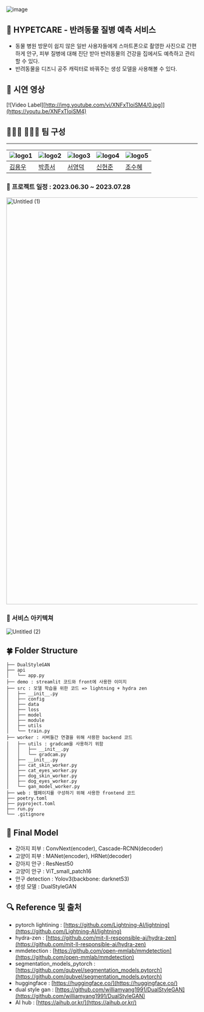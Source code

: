![image](https://github.com/boostcampaitech5/level3_cv_finalproject-cv-15/assets/59987079/aac9514b-96eb-45b7-a1a0-e526406675e9)

## 🐾 HYPETCARE - 반려동물 질병 예측 서비스

- 동물 병원 방문이 쉽지 않은 일반 사용자들에게 스마트폰으로 촬영한 사진으로 간편하게 안구, 피부 질병에 대해 진단 받아 반려동물의 건강을 집에서도 예측하고 관리할 수 있다.
- 반려동물을 디즈니 공주 캐릭터로 바꿔주는 생성 모델을 사용해볼 수 있다.

## 👀 시연 영상

[![Video Label][http://img.youtube.com/vi/XNFxTloiSM4/0.jpg]](https://youtu.be/XNFxTloiSM4)

## 👨🏻‍💻 👩🏻‍💻 팀 구성

-------------
|![logo1](https://github.com/boostcampaitech5/level3_cv_finalproject-cv-15/assets/59987079/31b76c86-6554-49a7-ac6b-0de02b6b815b)|![logo2](https://github.com/boostcampaitech5/level3_cv_finalproject-cv-15/assets/59987079/aad157e9-746a-4bce-8387-c77d5b0018c1)|![logo3](https://github.com/boostcampaitech5/level3_cv_finalproject-cv-15/assets/59987079/27320948-6273-4caf-897a-2061dd700427)|![logo4](https://github.com/boostcampaitech5/level3_cv_finalproject-cv-15/assets/59987079/9dcf63a8-6956-42c2-b815-fc8a6117e707)|![logo5](https://github.com/boostcampaitech5/level3_cv_finalproject-cv-15/assets/59987079/640a3382-9c34-45fc-9431-c7b8926ad6fa)|
| --- | --- | --- | --- |  --- |
| [김용우](https://github.com/yongwookim1) | [박종서](https://github.com/justinpark820) | [서영덕](https://github.com/SeoYoungDeok) |[신현준](https://github.com/june95) |[조수혜](https://github.com/suhyehye) |


### **📆** 프로젝트 일정 : 2023.06.30 ~ 2023.07.28

<img width="1070" alt="Untitled (1)" src="https://github.com/boostcampaitech5/level3_cv_finalproject-cv-15/assets/59987079/92fb1fa9-2df9-44fc-8266-abd9d2bcaeac">


### 📲 서비스 아키텍쳐

![Untitled (2)](https://github.com/boostcampaitech5/level3_cv_finalproject-cv-15/assets/59987079/372a9313-ba1e-450c-88f8-a3f7fc0a426e)


## 🍀 Folder Structure

```
├── DualStyleGAN  
├── api 
│   └── app.py
├── demo : streamlit 코드와 front에 사용한 이미지
├── src : 모델 학습을 위한 코드 => lightning + hydra zen
│   ├── __init__.py
│   ├── config
│   ├── data
│   ├── loss
│   ├── model
│   ├── module
│   ├── utils
│   └── train.py
├── worker : 서버들간 연결을 위해 사용한 backend 코드
│   ├── utils : gradcam을 사용하기 위함
│   │   ├── __init__.py
│   │   └── gradcam.py
│   ├── __init__.py
│   ├── cat_skin_worker.py
│   ├── cat_eyes_worker.py
│   ├── dog_skin_worker.py
│   ├── dog_eyes_worker.py
│   └── gan_model_worker.py
├── web : 웹페이지를 구성하기 위해 사용한 frontend 코드
├── poetry.toml
├── pyproject.toml
├── run.py
└── .gitignore
```

## 💫 Final Model

- 강아지 피부 : ConvNext(encoder), Cascade-RCNN(decoder)
- 고양이 피부 : MANet(encoder), HRNet(decoder)
- 강아지 안구 : ResNest50
- 고양이 안구 : ViT_small_patch16
- 안구 detection : Yolov3(backbone: darknet53)
- 생성 모델 : DualStyleGAN

## 🔍 Reference 및 출처

- pytorch lightining : [https://github.com/Lightning-AI/lightning](https://github.com/Lightning-AI/lightning)
- hydra-zen : [https://github.com/mit-ll-responsible-ai/hydra-zen](https://github.com/mit-ll-responsible-ai/hydra-zen)
- mmdetection : [https://github.com/open-mmlab/mmdetection](https://github.com/open-mmlab/mmdetection)
- segmentation_models_pytorch : [https://github.com/qubvel/segmentation_models.pytorch](https://github.com/qubvel/segmentation_models.pytorch)
- huggingface : [https://huggingface.co/](https://huggingface.co/)
- dual style gan : [https://github.com/williamyang1991/DualStyleGAN](https://github.com/williamyang1991/DualStyleGAN)
- AI hub : [https://aihub.or.kr/](https://aihub.or.kr/)
